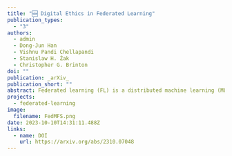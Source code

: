 ```yaml
---
title: "🆕 Digital Ethics in Federated Learning"
publication_types:
  - "3"
authors:
  - admin
  - Dong-Jun Han
  - Vishnu Pandi Chellapandi
  - Stanislaw H. Żak
  - Christopher G. Brinton
doi: ""
publication: _arXiv_
publication_short: ""
abstract: Federated learning (FL) is a distributed machine learning (ML) paradigm that enables clients to collaborate without accessing, infringing upon, or leaking original user data by sharing only model parameters. In the Internet of Things (IoT), edge devices are increasingly leveraging multimodal data compositions and fusion paradigms to enhance model performance. However, in FL applications, two main challenges remain open: (i) addressing the issues caused by heterogeneous clients lacking specific modalities and (ii) devising an optimal modality upload strategy to minimize communication overhead while maximizing learning performance. In this paper, we propose Federated Multimodal Fusion learning with Selective modality communication (FedMFS), a new multimodal fusion FL methodology that can tackle the above mentioned challenges. The key idea is to utilize Shapley values to quantify each modality's impact and modality model size to gauge communication overhead, so that each client can selectively upload the modality models to the server for aggregation. This enables FedMFS to flexibly balance performance against communication costs, depending on resource constraints and applications. Experiments on real-world multimodal datasets demonstrate the effectiveness of FedMFS, achieving comparable accuracy while reducing communication overhead by one twentieth compared to baselines.
projects:
  - federated-learning
image:
  filename: FedMFS.png
date: 2023-10-10T14:31:11.488Z
links:
  - name: DOI
    url: https://arxiv.org/abs/2310.07048
---
```

